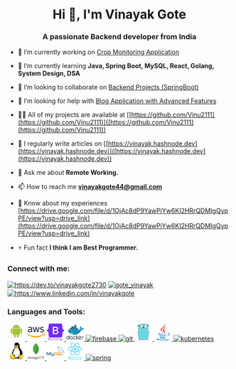 <h1 align="center">Hi 👋, I'm Vinayak Gote</h1>
<h3 align="center">A passionate Backend developer from India</h3>

- 🔭 I’m currently working on [Crop Monitoring Application]((https://github.com/Vinu2111/crop-monitoring-app))

- 🌱 I’m currently learning **Java, Spring Boot, MySQL, React, Golang, System Design, DSA**

- 👯 I’m looking to collaborate on [Backend Projects (SpringBoot)](https://github.com/Vinu2111)

- 🤝 I’m looking for help with [Blog Application with Advanced Features](https://github.com/Vinu2111/blog-app)

- 👨‍💻 All of my projects are available at [[https://github.com/Vinu2111](https://github.com/Vinu2111)]([https://github.com/Vinu2111](https://github.com/Vinu2111))

- 📝 I regularly write articles on [[https://vinayak.hashnode.dev](https://vinayak.hashnode.dev)]([https://vinayak.hashnode.dev](https://vinayak.hashnode.dev))

- 💬 Ask me about **Remote Working.**

- 📫 How to reach me **vinayakgote44@gmail.com**

- 📄 Know about my experiences [https://drive.google.com/file/d/1OjAc8dP9YawPjYw6KI2HRrQDMIgQypPE/view?usp=drive_link](https://drive.google.com/file/d/1OjAc8dP9YawPjYw6KI2HRrQDMIgQypPE/view?usp=drive_link)

- ⚡ Fun fact **I think I am Best Programmer.**

<h3 align="left">Connect with me:</h3>
<p align="left">
<a href="https://dev.to/https://dev.to/vinayakgote2730" target="blank"><img align="center" src="https://raw.githubusercontent.com/rahuldkjain/github-profile-readme-generator/master/src/images/icons/Social/devto.svg" alt="https://dev.to/vinayakgote2730" height="30" width="40" /></a>
<a href="https://twitter.com/gote_vinayak" target="blank"><img align="center" src="https://raw.githubusercontent.com/rahuldkjain/github-profile-readme-generator/master/src/images/icons/Social/twitter.svg" alt="gote_vinayak" height="30" width="40" /></a>
<a href="https://linkedin.com/in/https://www.linkedin.com/in/vinayakgote" target="blank"><img align="center" src="https://raw.githubusercontent.com/rahuldkjain/github-profile-readme-generator/master/src/images/icons/Social/linked-in-alt.svg" alt="https://www.linkedin.com/in/vinayakgote" height="30" width="40" /></a>
</p>

<h3 align="left">Languages and Tools:</h3>
<p align="left"> <a href="https://developer.android.com" target="_blank" rel="noreferrer"> <img src="https://raw.githubusercontent.com/devicons/devicon/master/icons/android/android-original-wordmark.svg" alt="android" width="40" height="40"/> </a> <a href="https://aws.amazon.com" target="_blank" rel="noreferrer"> <img src="https://raw.githubusercontent.com/devicons/devicon/master/icons/amazonwebservices/amazonwebservices-original-wordmark.svg" alt="aws" width="40" height="40"/> </a> <a href="https://getbootstrap.com" target="_blank" rel="noreferrer"> <img src="https://raw.githubusercontent.com/devicons/devicon/master/icons/bootstrap/bootstrap-plain-wordmark.svg" alt="bootstrap" width="40" height="40"/> </a> <a href="https://www.docker.com/" target="_blank" rel="noreferrer"> <img src="https://raw.githubusercontent.com/devicons/devicon/master/icons/docker/docker-original-wordmark.svg" alt="docker" width="40" height="40"/> </a> <a href="https://firebase.google.com/" target="_blank" rel="noreferrer"> <img src="https://www.vectorlogo.zone/logos/firebase/firebase-icon.svg" alt="firebase" width="40" height="40"/> </a> <a href="https://git-scm.com/" target="_blank" rel="noreferrer"> <img src="https://www.vectorlogo.zone/logos/git-scm/git-scm-icon.svg" alt="git" width="40" height="40"/> </a> <a href="https://golang.org" target="_blank" rel="noreferrer"> <img src="https://raw.githubusercontent.com/devicons/devicon/master/icons/go/go-original.svg" alt="go" width="40" height="40"/> </a> <a href="https://www.java.com" target="_blank" rel="noreferrer"> <img src="https://raw.githubusercontent.com/devicons/devicon/master/icons/java/java-original.svg" alt="java" width="40" height="40"/> </a> <a href="https://kubernetes.io" target="_blank" rel="noreferrer"> <img src="https://www.vectorlogo.zone/logos/kubernetes/kubernetes-icon.svg" alt="kubernetes" width="40" height="40"/> </a> <a href="https://www.linux.org/" target="_blank" rel="noreferrer"> <img src="https://raw.githubusercontent.com/devicons/devicon/master/icons/linux/linux-original.svg" alt="linux" width="40" height="40"/> </a> <a href="https://www.mongodb.com/" target="_blank" rel="noreferrer"> <img src="https://raw.githubusercontent.com/devicons/devicon/master/icons/mongodb/mongodb-original-wordmark.svg" alt="mongodb" width="40" height="40"/> </a> <a href="https://www.mysql.com/" target="_blank" rel="noreferrer"> <img src="https://raw.githubusercontent.com/devicons/devicon/master/icons/mysql/mysql-original-wordmark.svg" alt="mysql" width="40" height="40"/> </a> <a href="https://reactjs.org/" target="_blank" rel="noreferrer"> <img src="https://raw.githubusercontent.com/devicons/devicon/master/icons/react/react-original-wordmark.svg" alt="react" width="40" height="40"/> </a> <a href="https://spring.io/" target="_blank" rel="noreferrer"> <img src="https://www.vectorlogo.zone/logos/springio/springio-icon.svg" alt="spring" width="40" height="40"/> </a> </p>
